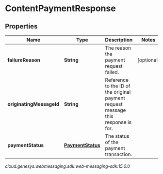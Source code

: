 # ContentPaymentResponse


## Properties

| Name | Type | Description | Notes |
| ------------ | ------------- | ------------- | ------------- |
| **failureReason** | **String** | The reason the payment request failed. |  [optional] |
| **originatingMessageId** | **String** | Reference to the ID of the original payment request message this response is for. |  |
| **paymentStatus** | [**PaymentStatus**](PaymentStatus) | The status of the payment transaction. |  |




_cloud.genesys.webmessaging.sdk:web-messaging-sdk:15.0.0_

